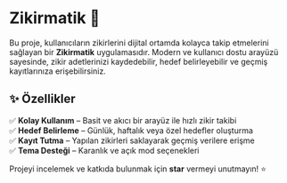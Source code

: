 # Zikirmatik 📿

Bu proje, kullanıcıların zikirlerini dijital ortamda kolayca takip etmelerini sağlayan bir **Zikirmatik** uygulamasıdır. Modern ve kullanıcı dostu arayüzü sayesinde, zikir adetlerinizi kaydedebilir, hedef belirleyebilir ve geçmiş kayıtlarınıza erişebilirsiniz.

## ✨ Özellikler

✅ **Kolay Kullanım** – Basit ve akıcı bir arayüz ile hızlı zikir takibi  
✅ **Hedef Belirleme** – Günlük, haftalık veya özel hedefler oluşturma  
✅ **Kayıt Tutma** – Yapılan zikirleri saklayarak geçmiş verilere erişme  
✅ **Tema Desteği** – Karanlık ve açık mod seçenekleri  

Projeyi incelemek ve katkıda bulunmak için **star** vermeyi unutmayın! ⭐
